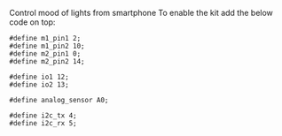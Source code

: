 Control mood of lights from smartphone
To enable the kit add the below code on top:

```
#define m1_pin1 2;
#define m1_pin2 10;
#define m2_pin1 0;
#define m2_pin2 14;

#define io1 12;
#define io2 13;

#define analog_sensor A0;

#define i2c_tx 4;
#define i2c_rx 5;

```